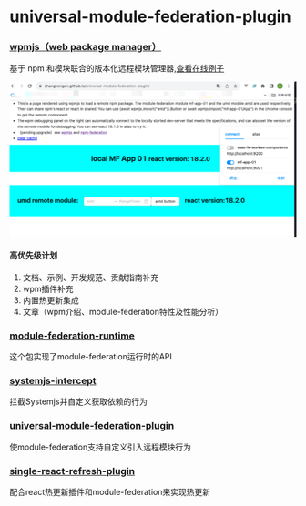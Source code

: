# universal-module-federation-plugin

### [wpmjs（web package manager）](./packages/wpmjs)
基于 npm 和模块联合的版本化远程模块管理器,[查看在线例子](https://zhanghongen.github.io/universal-module-federation-plugin/)

![](./docs/debug-panel.png)
#### 高优先级计划
1. 文档、示例、开发规范、贡献指南补充
2. wpm插件补充
3. 内置热更新集成
4. 文章（wpm介绍、module-federation特性及性能分析）

### [module-federation-runtime](./packages/module-federation-runtime)
这个包实现了module-federation运行时的API

### [systemjs-intercept](./packages/systemjs-intercept)
拦截Systemjs并自定义获取依赖的行为

### [universal-module-federation-plugin](./packages/universal-module-federation-plugin)
使module-federation支持自定义引入远程模块行为

### [single-react-refresh-plugin](./packages/single-react-refresh-plugin)
配合react热更新插件和module-federation来实现热更新
